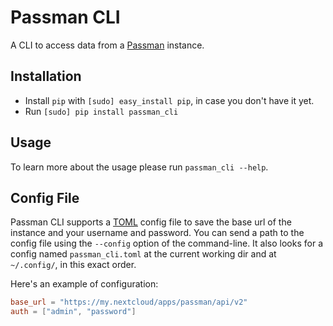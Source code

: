 # Passman CLI

A CLI to access data from a [Passman](https://github.com/nextcloud/passman) instance.

## Installation

- Install `pip` with `[sudo] easy_install pip`, in case you don't have it yet.
- Run `[sudo] pip install passman_cli`

## Usage

To learn more about the usage please run `passman_cli --help`.

## Config File

Passman CLI supports a [TOML]() config file to save the base url of the instance
and your username and password. You can send a path to the config file using the
`--config` option of the command-line. It also looks for a config named
`passman_cli.toml` at the current working dir and at `~/.config/`, in this exact
order.

Here's an example of configuration:

```toml
base_url = "https://my.nextcloud/apps/passman/api/v2"
auth = ["admin", "password"]
```
